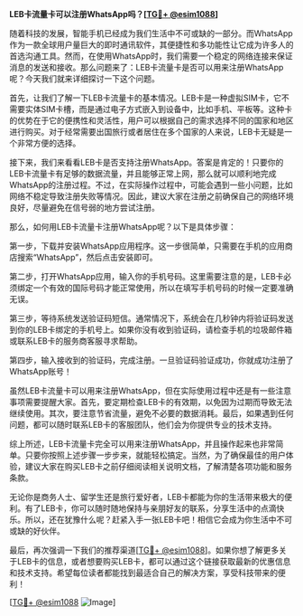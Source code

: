 **LEB卡流量卡可以注册WhatsApp吗？[[TG💪+ @esim1088](https://t.me/s/esim1088)]**

随着科技的发展，智能手机已经成为我们生活中不可或缺的一部分。而WhatsApp作为一款全球用户量巨大的即时通讯软件，其便捷性和多功能性让它成为许多人的首选沟通工具。然而，在使用WhatsApp时，我们需要一个稳定的网络连接来保证消息的发送和接收。那么问题来了：LEB卡流量卡是否可以用来注册WhatsApp呢？今天我们就来详细探讨一下这个问题。

首先，让我们了解一下LEB卡流量卡的基本情况。LEB卡是一种虚拟SIM卡，它不需要实体SIM卡槽，而是通过电子方式嵌入到设备中，比如手机、平板等。这种卡的优势在于它的便携性和灵活性，用户可以根据自己的需求选择不同的国家和地区进行购买。对于经常需要出国旅行或者居住在多个国家的人来说，LEB卡无疑是一个非常方便的选择。

接下来，我们来看看LEB卡是否支持注册WhatsApp。答案是肯定的！只要你的LEB卡流量卡有足够的数据流量，并且能够正常上网，那么就可以顺利地完成WhatsApp的注册过程。不过，在实际操作过程中，可能会遇到一些小问题，比如网络不稳定导致注册失败等情况。因此，建议大家在注册之前确保自己的网络环境良好，尽量避免在信号弱的地方尝试注册。

那么，如何用LEB卡流量卡注册WhatsApp呢？以下是具体步骤：

第一步，下载并安装WhatsApp应用程序。这一步很简单，只需要在手机的应用商店搜索“WhatsApp”，然后点击安装即可。

第二步，打开WhatsApp应用，输入你的手机号码。这里需要注意的是，LEB卡必须绑定一个有效的国际号码才能正常使用，所以在填写手机号码的时候一定要准确无误。

第三步，等待系统发送验证码短信。通常情况下，系统会在几秒钟内将验证码发送到你的LEB卡绑定的手机号上。如果你没有收到验证码，请检查手机的垃圾邮件箱或联系LEB卡的服务商客服寻求帮助。

第四步，输入接收到的验证码，完成注册。一旦验证码验证成功，你就成功注册了WhatsApp账号！

虽然LEB卡流量卡可以用来注册WhatsApp，但在实际使用过程中还是有一些注意事项需要提醒大家。首先，要定期检查LEB卡的有效期，以免因为过期而导致无法继续使用。其次，要注意节省流量，避免不必要的数据消耗。最后，如果遇到任何问题，都可以随时联系LEB卡的客服团队，他们会为你提供专业的技术支持。

综上所述，LEB卡流量卡完全可以用来注册WhatsApp，并且操作起来也非常简单。只要你按照上述步骤一步步来，就能轻松搞定。当然，为了确保最佳的用户体验，建议大家在购买LEB卡之前仔细阅读相关说明文档，了解清楚各项功能和服务条款。

无论你是商务人士、留学生还是旅行爱好者，LEB卡都能为你的生活带来极大的便利。有了LEB卡，你可以随时随地保持与亲朋好友的联系，分享生活中的点滴快乐。所以，还在犹豫什么呢？赶紧入手一张LEB卡吧！相信它会成为你生活中不可或缺的好伙伴。

最后，再次强调一下我们的推荐渠道[[TG💪+ @esim1088](https://t.me/s/esim1088)]。如果你想了解更多关于LEB卡的信息，或者想要购买LEB卡，都可以通过这个链接获取最新的优惠信息和技术支持。希望每位读者都能找到最适合自己的解决方案，享受科技带来的便利！

[[TG💪+ @esim1088](https://t.me/s/esim1088) ![Image](https://i.postimg.cc/4NQfJmqS/Snipaste-2025-05-13-00-14-12.png)]
